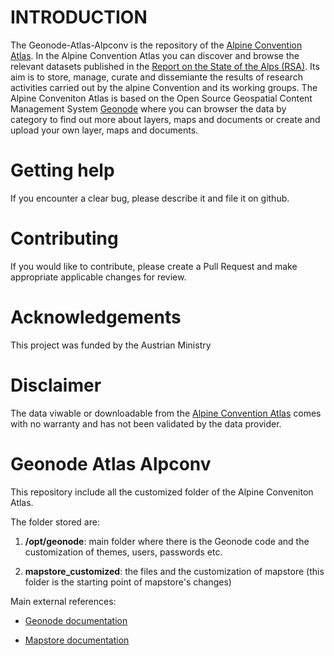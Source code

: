 # INTRODUCTION
The Geonode-Atlas-Alpconv is the repository of the [Alpine Convention Atlas](http://www.atlas.alpconv.org/). 
In the Alpine Convention Atlas you can discover and browse the relevant datasets published in the [Report on the State of the Alps (RSA)](https://www.alpconv.org/en/home/soia/report-on-the-state-of-the-alps/). 
Its aim is to store, manage, curate and dissemiante the results of research activities carried out by the alpine Convention and its working groups.
The Alpine Conveniton Atlas is based on the Open Source Geospatial Content Management System [Geonode](https://geonode.org/) where you can browser the data by category to find out more about layers, maps and documents or create and upload your own layer, maps and documents.


# Getting help
If you encounter a clear bug, please describe it and file it on github.

# Contributing
If you would like to contribute, please create a Pull Request and make appropriate applicable changes for review.


# Acknowledgements
This project was funded by the Austrian Ministry

# Disclaimer
The data viwable or downloadable from the [Alpine Convention Atlas](http://www.atlas.alpconv.org/) comes with no warranty and has not been validated by the data provider.

# Geonode Atlas Alpconv

This repository include all the customized folder of the Alpine Conveniton Atlas.

The folder stored are:

1. **/opt/geonode**: main folder where there is the Geonode code and the customization of themes, users, passwords etc.
 
2. **mapstore_customized**: the files and the customization of mapstore (this folder is the starting point of mapstore's changes)

Main external references:

- [Geonode documentation](https://docs.geonode.org/en/3.x/)

- [Mapstore documentation](https://docs.geonode.org/en/3.x/devel/mapstore/index.html)

